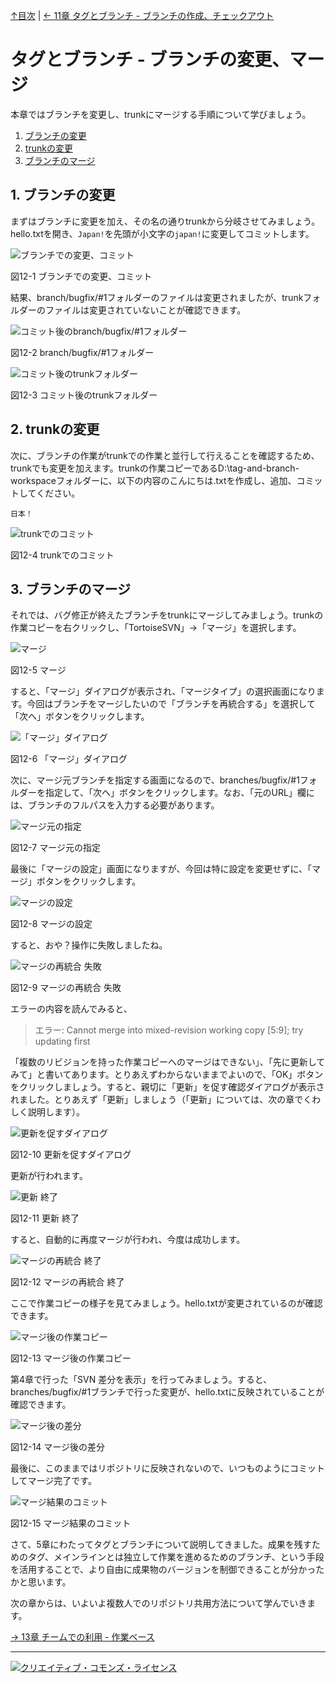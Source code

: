 [↑目次](README.md "目次") | [← 11章 タグとブランチ - ブランチの作成、チェックアウト](11.tag-and-branch-4.md "タグとブランチ - ブランチの作成、チェックアウト")

# タグとブランチ - ブランチの変更、マージ

本章ではブランチを変更し、trunkにマージする手順について学びましょう。

1. [ブランチの変更](#modify-branch)
1. [trunkの変更](#modify-trunk)
1. [ブランチのマージ](#merge-branch)

## <a name="modify-branch"></a>1. ブランチの変更

まずはブランチに変更を加え、その名の通りtrunkから分岐させてみましょう。hello.txtを開き、`Japan!`を先頭が小文字の`japan!`に変更してコミットします。

![ブランチでの変更、コミット](images/chapter-12-1.jpg)

図12-1 ブランチでの変更、コミット

結果、branch/bugfix/#1フォルダーのファイルは変更されましたが、trunkフォルダーのファイルは変更されていないことが確認できます。

![コミット後のbranch/bugfix/#1フォルダー](images/chapter-12-2.jpg)

図12-2 branch/bugfix/#1フォルダー

![コミット後のtrunkフォルダー](images/chapter-12-3.jpg)

図12-3 コミット後のtrunkフォルダー

## <a name="modify-trunk"></a>2. trunkの変更

次に、ブランチの作業がtrunkでの作業と並行して行えることを確認するため、trunkでも変更を加えます。trunkの作業コピーであるD:\tag-and-branch-workspaceフォルダーに、以下の内容のこんにちは.txtを作成し、追加、コミットしてください。

    日本！

![trunkでのコミット](images/chapter-12-4.jpg)

図12-4 trunkでのコミット

## <a name="merge-branch"></a>3. ブランチのマージ

それでは、バグ修正が終えたブランチをtrunkにマージしてみましょう。trunkの作業コピーを右クリックし、「TortoiseSVN」→「マージ」を選択します。

![マージ](images/chapter-12-5.jpg)

図12-5 マージ

すると、「マージ」ダイアログが表示され、「マージタイプ」の選択画面になります。今回はブランチをマージしたいので「ブランチを再統合する」を選択して「次へ」ボタンをクリックします。

![「マージ」ダイアログ](images/chapter-12-6.jpg)

図12-6 「マージ」ダイアログ

次に、マージ元ブランチを指定する画面になるので、branches/bugfix/#1フォルダーを指定して、「次へ」ボタンをクリックします。なお、「元のURL」欄には、ブランチのフルパスを入力する必要があります。

![マージ元の指定](images/chapter-12-7.jpg)

図12-7 マージ元の指定

最後に「マージの設定」画面になりますが、今回は特に設定を変更せずに、「マージ」ボタンをクリックします。

![マージの設定](images/chapter-12-8.jpg)

図12-8 マージの設定

すると、おや？操作に失敗しましたね。

![マージの再統合 失敗](images/chapter-12-9.jpg)

図12-9 マージの再統合 失敗

エラーの内容を読んでみると、

> エラー: Cannot merge into mixed-revision working copy [5:9]; try updating first  

「複数のリビジョンを持った作業コピーへのマージはできない」、「先に更新してみて」と書いてあります。とりあえずわからないままでよいので、「OK」ボタンをクリックしましょう。すると、親切に「更新」を促す確認ダイアログが表示されました。とりあえず「更新」しましょう（「更新」については、次の章でくわしく説明します）。

![更新を促すダイアログ](images/chapter-12-10.jpg)

図12-10 更新を促すダイアログ

更新が行われます。

![更新 終了](images/chapter-12-11.jpg)

図12-11 更新 終了

すると、自動的に再度マージが行われ、今度は成功します。

![マージの再統合 終了](images/chapter-12-12.jpg)

図12-12 マージの再統合 終了

ここで作業コピーの様子を見てみましょう。hello.txtが変更されているのが確認できます。

![マージ後の作業コピー](images/chapter-12-13.jpg)

図12-13 マージ後の作業コピー

第4章で行った「SVN 差分を表示」を行ってみましょう。すると、branches/bugfix/#1ブランチで行った変更が、hello.txtに反映されていることが確認できます。

![マージ後の差分](images/chapter-12-14.jpg)

図12-14 マージ後の差分

最後に、このままではリポジトリに反映されないので、いつものようにコミットしてマージ完了です。

![マージ結果のコミット](images/chapter-12-15.jpg)

図12-15 マージ結果のコミット


さて、5章にわたってタグとブランチについて説明してきました。成果を残すためのタグ、メインラインとは独立して作業を進めるためのブランチ、という手段を活用することで、より自由に成果物のバージョンを制御できることが分かったかと思います。

次の章からは、いよいよ複数人でのリポジトリ共用方法について学んでいきます。

[→ 13章 チームでの利用 - 作業ベース](13.team-use-1.md "チームでの利用 - 作業ベース")

----------

<a rel="license" href="http://creativecommons.org/licenses/by-sa/3.0/deed.ja"><img alt="クリエイティブ・コモンズ・ライセンス" style="border-width:0" src="http://i.creativecommons.org/l/by-sa/3.0/88x31.png" /></a>
